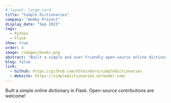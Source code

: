 ```yaml
---
# layout: large_card
title: "Simple Dictionaries"
company: "Hobby Project"
display_date: "Sep 2023"
tags:
  - Python
  - Flask
show: true
order: 4
image: /images/books.png
abstract: "Built a simple and user-friendly open-source online dictionary in Flask."
blog: false
link:
  - Github: https://github.com/VSteinborn/simpledictionaries
  - Website: https://simpledictionaries.onrender.com/
---
```


Built a simple online dictionary in Flask. Open-source contributions are welcome!

